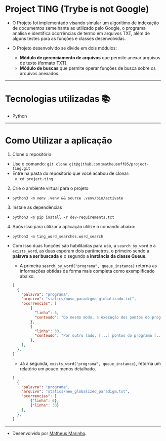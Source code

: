 # Project TING (Trybe is not Google)

- O Projeto foi implementado visando simular um algorítimo de indexação de documentos semelhante ao utilizado pelo Google, o programa analisa e identifica ocorrências de termo em arquivos TXT, além de alguns testes para as funções e classes desenvolvidas.

- O Projeto desenvolvido se divide em dois módulos:
  - **Módulo de gerenciamento de arquivos** que permite anexar arquivos de texto (formato TXT).
  - **Módulo de buscas** que permite operar funções de busca sobre os arquivos anexados.

---

# Tecnologias utilizadas :books:

- Python

---

# Como Utilizar a aplicação

  1. Clone o repositório

  - Use o comando: `git clone git@github.com:matheusnff85/project-ting.git`
  - Entre na pasta do repositório que você acabou de clonar:
    - `cd project-ting`

  2. Crie o ambiente virtual para o projeto

  - `python3 -m venv .venv && source .venv/bin/activate`
  
  3. Instale as dependências

  - `python3 -m pip install -r dev-requirements.txt`

  4. Após isso para utilizar a aplicação utilize o comando abaixo:

  - `python3 -m ting_word_searches.word_search`

  - Com isso duas funções são habilitadas para uso, a `search_by_word` e a `exists_word`, as duas esperam dois parâmetros, o primeiro sendo a **palavra a ser buscada** e o segundo a **instância da classe Queue**.

    - A primeira `search_by_word("programa", queue_instance)` retorna as informações obtidas de forma mais completa como exemplificado abaixo:

    ```JSON
    [
      {
        "palavra": "programa", 
        "arquivo": "statics/novo_paradigma_globalizado.txt", 
        "ocorrencias": [
            {
              "linha": 6, 
              "conteudo": "Do mesmo modo, a execução dos pontos do programa [...]",
            }, 
            {
              "linha": 33, 
              "conteudo": "Por outro lado, [...] pontos do programa [...]",
            },
        ],
      },
    ]
    ```

    - Já a segunda, `exists_word("programa", queue_instance)`, retorna um relatório um pouco menos detalhado.
    
    ```JSON
    [
      {
        "palavra": "programa",
        "arquivo": "statics/new_globalized_paradigm.txt",
        "ocorrencias": [
            {"linha": 6},
            {"linha": 33}
        ],
      },
    ]
    ```

---

- Desenvolvido por [Matheus Marinho](https://www.linkedin.com/in/matheus-marinhodsp/).